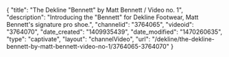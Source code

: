 {
    "title": "The Dekline \"Bennett\" by Matt Bennett \/ Video no. 1",
    "description": "Introducing the \"Bennett\" for Dekline Footwear, Matt Bennett's signature pro shoe.",
    "channelid": "3764065",
    "videoid": "3764070",
    "date_created": "1409935439",
    "date_modified": "1470260635",
    "type": "captivate",
    "layout": "channelVideo",
    "url": "\/dekline\/the-dekline-bennett-by-matt-bennett-video-no-1\/3764065-3764070"
}